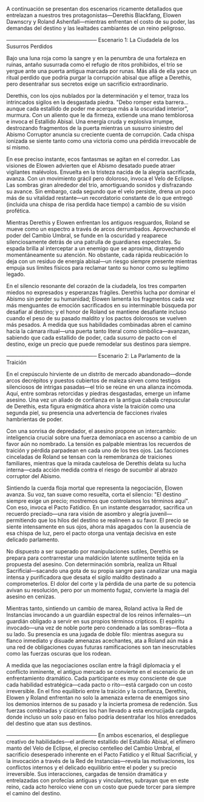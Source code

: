 A continuación se presentan dos escenarios ricamente detallados que entrelazan a nuestros tres protagonistas—Derethis Blackfang, Elowen Dawnscry y Roland Ashenfall—mientras enfrentan el costo de su poder, las demandas del destino y las lealtades cambiantes de un reino peligroso.

────────────────────────
Escenario 1: La Ciudadela de los Susurros Perdidos

Bajo una luna roja como la sangre y en la penumbra de una fortaleza en ruinas, antaño susurrada como el refugio de ritos prohibidos, el trío se yergue ante una puerta antigua marcada por runas. Más allá de ella yace un ritual perdido que podría purgar la corrupción abisal que aflige a Derethis, pero desentrañar sus secretos exige un sacrificio extraordinario.

Derethis, con los ojos nublados por la determinación y el temor, traza los intrincados sigilos en la desgastada piedra. "Debo romper esta barrera... aunque cada estallido de poder me acerque más a la oscuridad interior", murmura. Con un aliento que le da firmeza, extiende una mano temblorosa e invoca el Estallido Abisal. Una energía cruda y explosiva irrumpe, destrozando fragmentos de la puerta mientras un susurro siniestro del Abismo Corruptor anuncia su creciente cuenta de corrupción. Cada chispa ionizada se siente tanto como una victoria como una pérdida irrevocable de sí mismo.

En ese preciso instante, ecos fantasmas se agitan en el corredor. Las visiones de Elowen advierten que el Abismo desatado puede atraer vigilantes malévolos. Envuelta en la tristeza nacida de la alegría sacrificada, avanza. Con un movimiento grácil pero doloroso, invoca el Velo de Eclipse. Las sombras giran alrededor del trío, amortiguando sonidos y disfrazando su avance. Sin embargo, cada segundo que el velo persiste, drena un poco más de su vitalidad restante—un recordatorio constante de lo que entregó (incluida una chispa de risa perdida hace tiempo) a cambio de su visión profética.

Mientras Derethis y Elowen enfrentan los antiguos resguardos, Roland se mueve como un espectro a través de arcos derrumbados. Aprovechando el poder del Cambio Umbral, se funde en la oscuridad y reaparece silenciosamente detrás de una patrulla de guardianes espectrales. Su espada brilla al interceptar a un enemigo que se aproxima, distrayendo momentáneamente su atención. No obstante, cada rápida reubicación lo deja con un residuo de energía abisal—un riesgo siempre presente mientras empuja sus límites físicos para reclamar tanto su honor como su legítimo legado.

En el silencio resonante del corazón de la ciudadela, los tres comparten miedos no expresados y esperanzas frágiles. Derethis lucha por dominar el Abismo sin perder su humanidad; Elowen lamenta los fragmentos cada vez más menguantes de emoción sacrificados en su interminable búsqueda por desafiar al destino; y el honor de Roland se mantiene desafiante incluso cuando el peso de su pasado maldito y los pactos dolorosos se vuelven más pesados. A medida que sus habilidades combinadas abren el camino hacia la cámara ritual—una puerta tanto literal como simbólica—avanzan, sabiendo que cada estallido de poder, cada susurro de pacto con el destino, exige un precio que puede remodelar sus destinos para siempre.

────────────────────────
Escenario 2: La Parlamento de la Traición

En el crepúsculo hirviente de un distrito de mercado abandonado—donde arcos decrépitos y puestos cubiertos de maleza sirven como testigos silenciosos de intrigas pasadas—el trío se reúne en una alianza incómoda. Aquí, entre sombras retorcidas y piedras desgastadas, emerge un infame asesino. Una vez un aliado de confianza en la antigua cabala crepuscular de Derethis, esta figura enigmática ahora viste la traición como una segunda piel, su presencia una advertencia de facciones rivales hambrientas de poder.

Con una sonrisa de depredador, el asesino propone un intercambio: inteligencia crucial sobre una fuerza demoníaca en ascenso a cambio de un favor aún no nombrado. La tensión es palpable mientras los recuerdos de traición y pérdida parpadean en cada uno de los tres ojos. Las facciones cinceladas de Roland se tensan con la remembranza de traiciones familiares, mientras que la mirada cautelosa de Derethis delata su lucha interna—cada acción medida contra el riesgo de sucumbir al abrazo corruptor del Abismo.

Sintiendo la cuerda floja mortal que representa la negociación, Elowen avanza. Su voz, tan suave como resuelta, corta el silencio: "El destino siempre exige un precio; mostremos que controlamos los términos aquí". Con eso, invoca el Pacto Fatídico. En un instante desgarrador, sacrifica un recuerdo preciado—una rara visión de asombro y alegría juvenil—permitiendo que los hilos del destino se realineen a su favor. El precio se siente intensamente en sus ojos, ahora más apagados con la ausencia de esa chispa de luz, pero el pacto otorga una ventaja decisiva en este delicado parlamento.

No dispuesto a ser superado por manipulaciones sutiles, Derethis se prepara para contrarrestar una maldición latente sutilmente tejida en la propuesta del asesino. Con determinación sombría, realiza un Ritual Sacrificial—sacando una gota de su propia sangre para canalizar una magia intensa y purificadora que desata el sigilo maldito destinado a comprometerlos. El dolor del corte y la pérdida de una parte de su potencia avivan su resolución, pero por un momento fugaz, convierte la magia del asesino en cenizas.

Mientras tanto, sintiendo un cambio de marea, Roland activa la Red de Instancias invocando a un guardián espectral de los reinos infernales—un guardián obligado a servir en sus propios términos crípticos. El espíritu invocado—una vez de noble porte pero condenado a las sombras—flota a su lado. Su presencia es una jugada de doble filo: mientras asegura su flanco inmediato y disuade amenazas acechantes, ata a Roland aún más a una red de obligaciones cuyas futuras ramificaciones son tan inescrutables como las fuerzas oscuras que los rodean.

A medida que las negociaciones oscilan entre la frágil diplomacia y el conflicto inminente, el antiguo mercado se convierte en el escenario de un enfrentamiento dramático. Cada participante es muy consciente de que cada habilidad estratégica—cada pacto o rito—está cargado con un costo irreversible. En el fino equilibrio entre la traición y la confianza, Derethis, Elowen y Roland enfrentan no solo la amenaza externa de enemigos sino los demonios internos de su pasado y la incierta promesa de redención. Sus fuerzas combinadas y cicatrices los han llevado a esta encrucijada cargada, donde incluso un solo paso en falso podría desentrañar los hilos enredados del destino que atan sus destinos.

────────────────────────
En ambos escenarios, el despliegue creativo de habilidades—el ardiente estallido del Estallido Abisal, el efímero manto del Velo de Eclipse, el preciso centelleo del Cambio Umbral, el sacrificio desesperado inherente en el Pacto Fatídico y el Ritual Sacrificial, y la invocación a través de la Red de Instancias—revela las motivaciones, los conflictos internos y el delicado equilibrio entre el poder y su precio irreversible. Sus interacciones, cargadas de tensión dramática y entrelazadas con profecías antiguas y vinculantes, subrayan que en este reino, cada acto heroico viene con un costo que puede torcer para siempre el camino del destino.